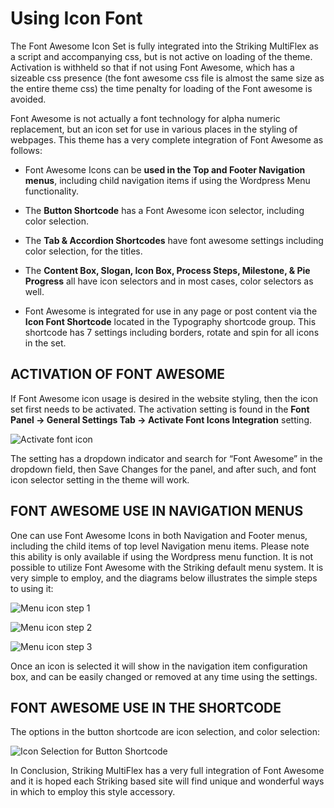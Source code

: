 Using Icon Font
===============
The Font Awesome Icon Set is fully integrated into the Striking MultiFlex as a script and accompanying css, but is not active on loading of the theme.  Activation is withheld so that if not using Font Awesome, which has a sizeable css presence (the font awesome css file is almost the same size as the entire theme css) the time penalty for loading of the Font awesome is avoided.

Font Awesome is not actually a font technology for alpha numeric replacement, but an icon set for use in various places in the styling of webpages.  This theme has a very complete integration of Font Awesome as follows:  

-	Font Awesome Icons can be **used in the Top and Footer Navigation menus**, including child navigation 
items if using the Wordpress Menu functionality.  

-	The **Button Shortcode** has a Font Awesome icon selector, including color selection.  

-	The **Tab & Accordion Shortcodes** have font awesome settings including color selection, for the titles.  

-	The **Content Box, Slogan, Icon Box, Process Steps, Milestone,  & Pie Progress** all have icon selectors and in most cases, color selectors as well.  

-	Font Awesome is integrated for use in any page or post content via the **Icon Font Shortcode** located in the Typography shortcode group.  This shortcode has 7 settings including borders, rotate and spin for all icons in the set.  


## ACTIVATION OF FONT AWESOME ##
If Font Awesome icon usage is desired in the website styling, then the icon set first needs to be activated.  The activation setting is found in the **Font Panel -> General Settings Tab -> Activate Font Icons Integration** setting.  

![Activate font icon][1]

The setting has a dropdown indicator and search for  “Font Awesome” in the dropdown field, then Save Changes for the panel, and after such, and font icon selector setting in the theme will work.  

## FONT AWESOME USE IN NAVIGATION MENUS ##
One can use Font Awesome Icons in both Navigation and Footer menus, including the child items of top level Navigation menu items.  Please note this ability is only available if using the Wordpress menu function.  It is not possible to utilize Font Awesome with the Striking default menu system.  It is very simple to employ, and the diagrams below illustrates the simple steps to using it:

![Menu icon step 1][2]

![Menu icon step 2][3]

![Menu icon step 3][4]

Once an icon is selected it will show in the navigation item configuration box, and can be easily changed or removed at any time using the settings.


## FONT AWESOME USE IN THE SHORTCODE ##
The options in the button shortcode are icon selection, and color selection:

![Icon Selection for Button Shortcode][5]

In Conclusion, Striking MultiFlex has a very full integration of Font Awesome and it is hoped each Striking based site will find unique and wonderful ways in which to employ this style accessory.


  [1]: https://raw.github.com/strikingdoc/Striking/master/images/2/4/activate_font_icon.png
  [2]: https://raw.github.com/strikingdoc/Striking/master/images/2/4/menu_icon_1.png
  [3]: https://raw.github.com/strikingdoc/Striking/master/images/2/4/menu_icon_2.png
  [4]: https://raw.github.com/strikingdoc/Striking/master/images/2/4/menu_icon_3.png
  [5]: https://raw.github.com/strikingdoc/Striking/master/images/2/4/button_shortcode.png
